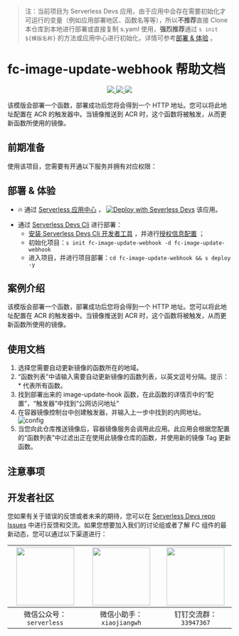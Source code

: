 
> 注：当前项目为 Serverless Devs 应用，由于应用中会存在需要初始化才可运行的变量（例如应用部署地区、函数名等等），所以**不推荐**直接 Clone 本仓库到本地进行部署或直接复制 s.yaml 使用，**强烈推荐**通过 `s init ${模版名称}` 的方法或应用中心进行初始化，详情可参考[部署 & 体验](#部署--体验) 。

# fc-image-update-webhook 帮助文档
<p align="center" class="flex justify-center">
    <a href="https://www.serverless-devs.com" class="ml-1">
    <img src="http://editor.devsapp.cn/icon?package=fc-image-update-webhook&type=packageType">
  </a>
  <a href="http://www.devsapp.cn/details.html?name=fc-image-update-webhook" class="ml-1">
    <img src="http://editor.devsapp.cn/icon?package=fc-image-update-webhook&type=packageVersion">
  </a>
  <a href="http://www.devsapp.cn/details.html?name=fc-image-update-webhook" class="ml-1">
    <img src="http://editor.devsapp.cn/icon?package=fc-image-update-webhook&type=packageDownload">
  </a>
</p>

<description>

该模版会部署一个函数，部署成功后您将会得到一个 HTTP 地址。您可以将此地址配置在 ACR 的触发器中。当镜像推送到 ACR 时，这个函数将被触发，从而更新函数所使用的镜像。

</description>

<codeUrl>



</codeUrl>
<preview>



</preview>


## 前期准备

使用该项目，您需要有开通以下服务并拥有对应权限：

<service>
</service>

<remark>



</remark>

<disclaimers>



</disclaimers>

## 部署 & 体验

<appcenter>
   
- :fire: 通过 [Serverless 应用中心](https://fcnext.console.aliyun.com/applications/create?template=fc-image-update-webhook) ，
  [![Deploy with Severless Devs](https://img.alicdn.com/imgextra/i1/O1CN01w5RFbX1v45s8TIXPz_!!6000000006118-55-tps-95-28.svg)](https://fcnext.console.aliyun.com/applications/create?template=fc-image-update-webhook) 该应用。
   
</appcenter>
<deploy>
    
- 通过 [Serverless Devs Cli](https://www.serverless-devs.com/serverless-devs/install) 进行部署：
  - [安装 Serverless Devs Cli 开发者工具](https://www.serverless-devs.com/serverless-devs/install) ，并进行[授权信息配置](https://docs.serverless-devs.com/fc/config) ；
  - 初始化项目：`s init fc-image-update-webhook -d fc-image-update-webhook`
  - 进入项目，并进行项目部署：`cd fc-image-update-webhook && s deploy -y`
   
</deploy>

## 案例介绍

<appdetail id="flushContent">

该模版会部署一个函数，部署成功后您将会得到一个 HTTP 地址。您可以将此地址配置在 ACR 的触发器中。当镜像推送到 ACR 时，这个函数将被触发，从而更新函数所使用的镜像。

</appdetail>

## 使用文档

<usedetail id="flushContent">

1. 选择您需要自动更新镜像的函数所在的地域。
2. “函数列表”中请输入需要自动更新镜像的函数列表，以英文逗号分隔。提示：* 代表所有函数。
3. 找到部署出来的 image-update-hook 函数，在此函数的详情页中的“配置”，“触发器”中找到“公网访问地址”
4. 在容器镜像控制台中创建触发器，并输入上一步中找到的内网地址。
   ![config](https://img.alicdn.com/imgextra/i1/O1CN01vr16VV1IQkfp6H8Nv_!!6000000000888-0-tps-2806-1600.jpg)
5. 当您向此仓库推送镜像后，容器镜像服务会调用此应用。此应用会根据您配置的“函数列表”中过滤出正在使用此镜像仓库的函数，并使用新的镜像 Tag 更新函数。

</usedetail>

## 注意事项

<matters id="flushContent">
</matters>


<devgroup>


## 开发者社区

您如果有关于错误的反馈或者未来的期待，您可以在 [Serverless Devs repo Issues](https://github.com/serverless-devs/serverless-devs/issues) 中进行反馈和交流。如果您想要加入我们的讨论组或者了解 FC 组件的最新动态，您可以通过以下渠道进行：

<p align="center">  

| <img src="https://serverless-article-picture.oss-cn-hangzhou.aliyuncs.com/1635407298906_20211028074819117230.png" width="130px" > | <img src="https://serverless-article-picture.oss-cn-hangzhou.aliyuncs.com/1635407044136_20211028074404326599.png" width="130px" > | <img src="https://serverless-article-picture.oss-cn-hangzhou.aliyuncs.com/1635407252200_20211028074732517533.png" width="130px" > |
| --------------------------------------------------------------------------------------------------------------------------------- | --------------------------------------------------------------------------------------------------------------------------------- | --------------------------------------------------------------------------------------------------------------------------------- |
| <center>微信公众号：`serverless`</center>                                                                                         | <center>微信小助手：`xiaojiangwh`</center>                                                                                        | <center>钉钉交流群：`33947367`</center>                                                                                           |
</p>
</devgroup>
